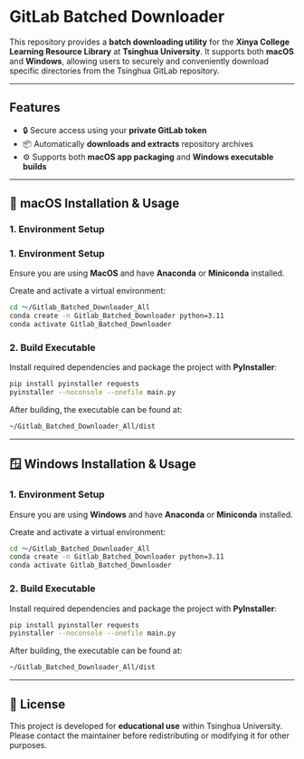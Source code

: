 # **GitLab Batched Downloader**

This repository provides a **batch downloading utility** for the **Xinya College Learning Resource Library** at **Tsinghua University**.
It supports both **macOS** and **Windows**, allowing users to securely and conveniently download specific directories from the Tsinghua GitLab repository.

---

## Features

* 🔒 Secure access using your **private GitLab token**
* 📦 Automatically **downloads and extracts** repository archives
* ⚙️ Supports both **macOS app packaging** and **Windows executable builds**
---

## 🍎 macOS Installation & Usage

### 1. Environment Setup

### 1. Environment Setup

Ensure you are using **MacOS** and have **Anaconda** or **Miniconda** installed.

Create and activate a virtual environment:

```bash
cd ～/Gitlab_Batched_Downloader_All
conda create -n Gitlab_Batched_Downloader python=3.11
conda activate Gitlab_Batched_Downloader
```

### 2. Build Executable

Install required dependencies and package the project with **PyInstaller**:

```bash
pip install pyinstaller requests
pyinstaller --noconsole --onefile main.py
```

After building, the executable can be found at:

```bash
~/Gitlab_Batched_Downloader_All/dist
```

---

## 🪟 Windows Installation & Usage

### 1. Environment Setup

Ensure you are using **Windows** and have **Anaconda** or **Miniconda** installed.

Create and activate a virtual environment:

```bash
cd ～/Gitlab_Batched_Downloader_All
conda create -n Gitlab_Batched_Downloader python=3.11
conda activate Gitlab_Batched_Downloader
```

### 2. Build Executable

Install required dependencies and package the project with **PyInstaller**:

```bash
pip install pyinstaller requests
pyinstaller --noconsole --onefile main.py
```

After building, the executable can be found at:

```bash
~/Gitlab_Batched_Downloader_All/dist
```

---

## 📄 License

This project is developed for **educational use** within Tsinghua University.
Please contact the maintainer before redistributing or modifying it for other purposes.
